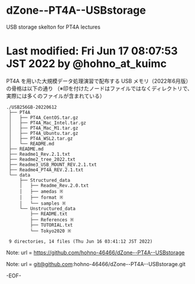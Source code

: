 # dZone--PT4A--USBstorage

USB storage skelton for PT4A lectures

# Last modified: Fri Jun 17 08:07:53 JST 2022 by @hohno_at_kuimc

PT4A を用いた大規模データ処理演習で配布する USB メモリ（2022年6月版）の骨格は以下の通り
（※印を付けたノードはファイルではなくディレクトリで、実際には多くのファイルが含まれている）

    ./USB256GB-20220612
     ├── PT4A
     │   ├── PT4A_CentOS.tar.gz
     │   ├── PT4A_Mac_Intel.tar.gz
     │   ├── PT4A_Mac_M1.tar.gz
     │   ├── PT4A_Ubuntu.tar.gz
     │   ├── PT4A_WSL2.tar.gz
     │   └── README.md
     ├── README.md
     ├── Readme1_Rev.2.1.txt
     ├── Readme2_tree_2022.txt
     ├── Readme3_USB_MOUNT_REV.2.1.txt
     ├── Readme4_PT4A_REV.2.1.txt
     └── data
         ├── Structured_data
         │   ├── Readme_Rev.2.0.txt
         │   ├── amedas ※
         │   ├── format ※
         │   └── samples ※
         └── Unstructured_data
             ├── README.txt
             ├── References ※
             ├── TUTORIAL.txt
             └── Tokyo2020 ※
     
     9 directories, 14 files (Thu Jun 16 03:41:12 JST 2022)

Note:	url = https://github.com/hohno-46466/dZone--PT4A--USBstorage

Note:	url = git@github.com:hohno-46466/dZone--PT4A--USBstorage.git

-EOF-

